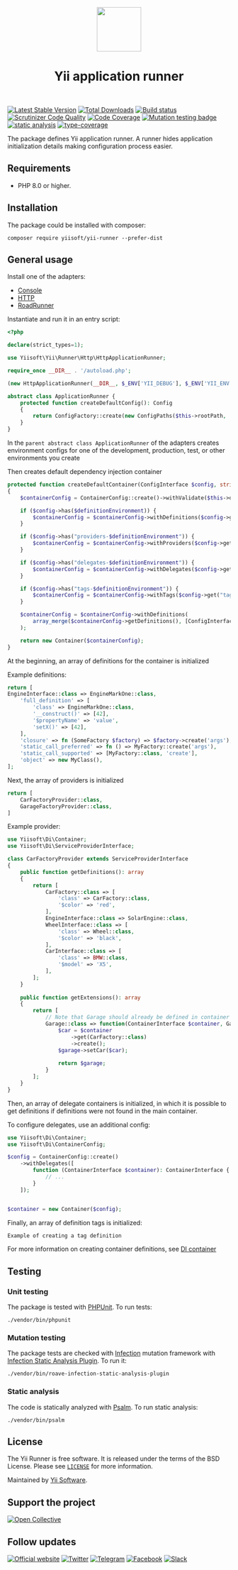 <p align="center">
    <a href="https://github.com/yiisoft" target="_blank">
        <img src="https://yiisoft.github.io/docs/images/yii_logo.svg" height="100px">
    </a>
    <h1 align="center">Yii application runner</h1>
    <br>
</p>

[![Latest Stable Version](https://poser.pugx.org/yiisoft/yii-runner/v/stable.png)](https://packagist.org/packages/yiisoft/yii-runner)
[![Total Downloads](https://poser.pugx.org/yiisoft/yii-runner/downloads.png)](https://packagist.org/packages/yiisoft/yii-runner)
[![Build status](https://github.com/yiisoft/yii-runner/workflows/build/badge.svg)](https://github.com/yiisoft/yii-runner/actions?query=workflow%3Abuild)
[![Scrutinizer Code Quality](https://scrutinizer-ci.com/g/yiisoft/yii-runner/badges/quality-score.png?b=master)](https://scrutinizer-ci.com/g/yiisoft/yii-runner/?branch=master)
[![Code Coverage](https://scrutinizer-ci.com/g/yiisoft/yii-runner/badges/coverage.png?b=master)](https://scrutinizer-ci.com/g/yiisoft/yii-runner/?branch=master)
[![Mutation testing badge](https://img.shields.io/endpoint?style=flat&url=https%3A%2F%2Fbadge-api.stryker-mutator.io%2Fgithub.com%2Fyiisoft%2Fyii-runner%2Fmaster)](https://dashboard.stryker-mutator.io/reports/github.com/yiisoft/yii-runner/master)
[![static analysis](https://github.com/yiisoft/yii-runner/workflows/static%20analysis/badge.svg)](https://github.com/yiisoft/yii-runner/actions?query=workflow%3A%22static+analysis%22)
[![type-coverage](https://shepherd.dev/github/yiisoft/yii-runner/coverage.svg)](https://shepherd.dev/github/yiisoft/yii-runner)

The package defines Yii application runner. A runner hides application initialization details making configuration
process easier.

## Requirements

- PHP 8.0 or higher.

## Installation

The package could be installed with composer:

```shell
composer require yiisoft/yii-runner --prefer-dist
```

## General usage

Install one of the adapters:

- [Console](https://github.com/yiisoft/yii-runner-console)
- [HTTP](https://github.com/yiisoft/yii-runner-http)
- [RoadRunner](https://github.com/yiisoft/yii-runner-roadrunner)

Instantiate and run it in an entry script:

```php
<?php

declare(strict_types=1);

use Yiisoft\Yii\Runner\Http\HttpApplicationRunner;

require_once __DIR__ . '/autoload.php';

(new HttpApplicationRunner(__DIR__, $_ENV['YII_DEBUG'], $_ENV['YII_ENV']))->run();
```

```php 
abstract class ApplicationRunner {
    protected function createDefaultConfig(): Config
    {
        return ConfigFactory::create(new ConfigPaths($this->rootPath, 'config'), $this->environment);
    }
}
```

In the ```parent abstract class ApplicationRunner``` of the adapters creates environment configs for one of the development, production,
test, or other environments you create

Then creates default dependency injection container

```php
protected function createDefaultContainer(ConfigInterface $config, string $definitionEnvironment): Container
{
    $containerConfig = ContainerConfig::create()->withValidate($this->debug);

    if ($config->has($definitionEnvironment)) {
        $containerConfig = $containerConfig->withDefinitions($config->get($definitionEnvironment));
    }

    if ($config->has("providers-$definitionEnvironment")) {
        $containerConfig = $containerConfig->withProviders($config->get("providers-$definitionEnvironment"));
    }

    if ($config->has("delegates-$definitionEnvironment")) {
        $containerConfig = $containerConfig->withDelegates($config->get("delegates-$definitionEnvironment"));
    }

    if ($config->has("tags-$definitionEnvironment")) {
        $containerConfig = $containerConfig->withTags($config->get("tags-$definitionEnvironment"));
    }

    $containerConfig = $containerConfig->withDefinitions(
        array_merge($containerConfig->getDefinitions(), [ConfigInterface::class => $config])
    );

    return new Container($containerConfig);
}
```
At the beginning, an array of definitions for the container is initialized

Example definitions:
```php
return [
EngineInterface::class => EngineMarkOne::class,
    'full_definition' => [
        'class' => EngineMarkOne::class,
        '__construct()' => [42],
        '$propertyName' => 'value',
        'setX()' => [42],
    ],
    'closure' => fn (SomeFactory $factory) => $factory->create('args'),
    'static_call_preferred' => fn () => MyFactory::create('args'),
    'static_call_supported' => [MyFactory::class, 'create'],
    'object' => new MyClass(),
];
```
Next, the array of providers is initialized
```php
return [
    CarFactoryProvider::class,
    GarageFactoryProvider::class,
]
```
Example provider: 
```php
use Yiisoft\Di\Container;
use Yiisoft\Di\ServiceProviderInterface;

class CarFactoryProvider extends ServiceProviderInterface
{
    public function getDefinitions(): array
    {
        return [
            CarFactory::class => [
                'class' => CarFactory::class,
                '$color' => 'red',
            ], 
            EngineInterface::class => SolarEngine::class,
            WheelInterface::class => [
                'class' => Wheel::class,
                '$color' => 'black',
            ],
            CarInterface::class => [
                'class' => BMW::class,
                '$model' => 'X5',
            ],
        ];    
    }
     
    public function getExtensions(): array
    {
        return [
            // Note that Garage should already be defined in container 
            Garage::class => function(ContainerInterface $container, Garage $garage) {
                $car = $container
                    ->get(CarFactory::class)
                    ->create();
                $garage->setCar($car);
                
                return $garage;
            }
        ];
    } 
}
```
Then, an array of delegate containers is initialized, in which it is possible to get definitions
if definitions were not found in the main container.

To configure delegates, use an additional config:
```php
use Yiisoft\Di\Container;
use Yiisoft\Di\ContainerConfig;

$config = ContainerConfig::create()
    ->withDelegates([
        function (ContainerInterface $container): ContainerInterface {
            // ...
        }
    ]);


$container = new Container($config);
```

Finally, an array of definition tags is initialized:

```php
Example of creating a tag definition
```

For more information on creating container definitions, see [DI container](https://github.com/yiisoft/di)

## Testing

### Unit testing

The package is tested with [PHPUnit](https://phpunit.de/). To run tests:

```shell
./vendor/bin/phpunit
```

### Mutation testing

The package tests are checked with [Infection](https://infection.github.io/) mutation framework with
[Infection Static Analysis Plugin](https://github.com/Roave/infection-static-analysis-plugin). To run it:

```shell
./vendor/bin/roave-infection-static-analysis-plugin
```

### Static analysis

The code is statically analyzed with [Psalm](https://psalm.dev/). To run static analysis:

```shell
./vendor/bin/psalm
```

## License

The Yii Runner is free software. It is released under the terms of the BSD License.
Please see [`LICENSE`](./LICENSE.md) for more information.

Maintained by [Yii Software](https://www.yiiframework.com/).

## Support the project

[![Open Collective](https://img.shields.io/badge/Open%20Collective-sponsor-7eadf1?logo=open%20collective&logoColor=7eadf1&labelColor=555555)](https://opencollective.com/yiisoft)

## Follow updates

[![Official website](https://img.shields.io/badge/Powered_by-Yii_Framework-green.svg?style=flat)](https://www.yiiframework.com/)
[![Twitter](https://img.shields.io/badge/twitter-follow-1DA1F2?logo=twitter&logoColor=1DA1F2&labelColor=555555?style=flat)](https://twitter.com/yiiframework)
[![Telegram](https://img.shields.io/badge/telegram-join-1DA1F2?style=flat&logo=telegram)](https://t.me/yii3en)
[![Facebook](https://img.shields.io/badge/facebook-join-1DA1F2?style=flat&logo=facebook&logoColor=ffffff)](https://www.facebook.com/groups/yiitalk)
[![Slack](https://img.shields.io/badge/slack-join-1DA1F2?style=flat&logo=slack)](https://yiiframework.com/go/slack)
